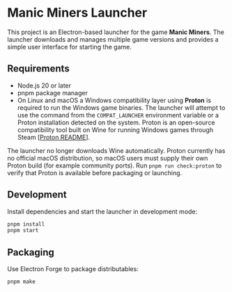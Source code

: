 # Manic Miners Launcher

This project is an Electron-based launcher for the game **Manic Miners**. The launcher downloads and manages multiple game versions and provides a simple user interface for starting the game.

## Requirements

- Node.js 20 or later
- pnpm package manager
- On Linux and macOS a Windows compatibility layer using **Proton** is required to run the Windows game binaries. The launcher will attempt to use the command from the `COMPAT_LAUNCHER` environment variable or a Proton installation detected on the system. Proton is an open-source compatibility tool built on Wine for running Windows games through Steam [[Proton README](https://github.com/ValveSoftware/Proton)].

The launcher no longer downloads Wine automatically. Proton currently has no official macOS distribution, so macOS users must supply their own Proton build (for example community ports). Run `pnpm run check:proton` to verify that Proton is available before packaging or launching.

## Development

Install dependencies and start the launcher in development mode:

```bash
pnpm install
pnpm start
```

## Packaging

Use Electron Forge to package distributables:

```bash
pnpm make
```
